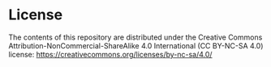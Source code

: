 # License

The contents of this repository are distributed under the Creative Commons
Attribution-NonCommercial-ShareAlike 4.0 International (CC BY-NC-SA 4.0) license:
https://creativecommons.org/licenses/by-nc-sa/4.0/
